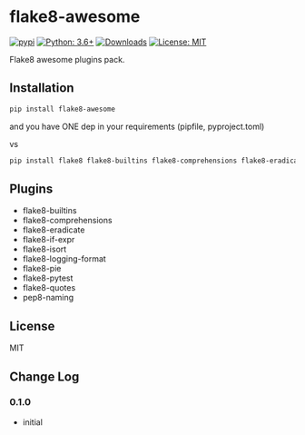 # flake8-awesome

[![pypi](https://badge.fury.io/py/flake8-awesome.svg)](https://pypi.org/project/flake8-awesome)
[![Python: 3.6+](https://img.shields.io/badge/Python-3.6+-blue.svg)](https://pypi.org/project/flake8-awesome)
[![Downloads](https://img.shields.io/pypi/dm/flake8-awesome.svg)](https://pypistats.org/packages/flake8-awesome)
[![License: MIT](https://img.shields.io/badge/License-MIT-green.svg)](https://en.wikipedia.org/wiki/MIT_License)

Flake8 awesome plugins pack.

## Installation

```bash
pip install flake8-awesome
```

and you have ONE dep in your requirements (pipfile, pyproject.toml)

vs

```bash
pip install flake8 flake8-builtins flake8-comprehensions flake8-eradicate # etc.
```

## Plugins

* flake8-builtins
* flake8-comprehensions
* flake8-eradicate
* flake8-if-expr
* flake8-isort
* flake8-logging-format
* flake8-pie
* flake8-pytest
* flake8-quotes
* pep8-naming

## License

MIT

## Change Log

### 0.1.0

* initial
